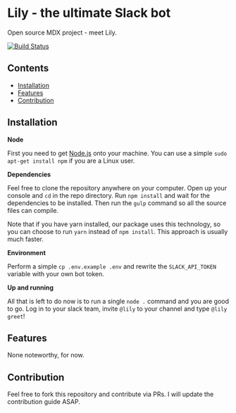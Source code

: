 # Lily - the ultimate Slack bot

Open source MDX project - meet Lily.

[![Build Status](https://travis-ci.org/MDX-CS/lily.svg?branch=master)](https://travis-ci.org/MDX-CS/lily)

## Contents

- [Installation](#installation)
- [Features](#features)
- [Contribution](#contribution)

## Installation

__Node__

First you need to get [Node.js](https://nodejs.org/en/) onto your machine. You can use a simple `sudo apt-get install npm` if you are a Linux user.

__Dependencies__

Feel free to clone the repository anywhere on your computer. Open up your console and `cd` in the repo directory. Run `npm install` and wait for the dependencies to be installed. Then run the `gulp` command so all the source files can compile.

Note that if you have yarn installed, our package uses this technology, so you can choose to run `yarn` instead of `npm install`. This approach is usually much faster.

__Environment__

Perform a simple `cp .env.example .env` and rewrite the `SLACK_API_TOKEN` variable with your own bot token.

__Up and running__

All that is left to do now is to run a single `node .` command and you are good to go. Log in to your slack team, invite `@lily` to your channel and type `@lily greet`!

## Features

None noteworthy, for now.

## Contribution

Feel free to fork this repository and contribute via PRs. I will update the contribution guide ASAP.

